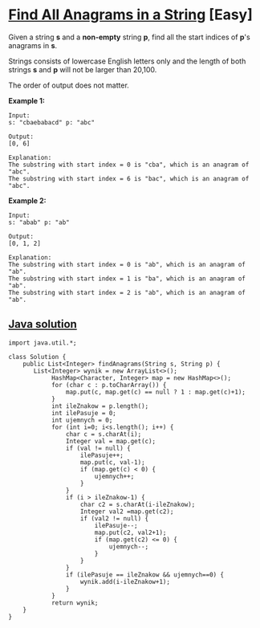 # [Find All Anagrams in a String](https://leetcode.com/problems/palindrome-number/description/) [Easy]

Given a string **s** and a **non-empty** string **p**, find all the start indices of **p**'s anagrams in **s**.

Strings consists of lowercase English letters only and the length of both strings **s** and **p** will not be larger than 20,100.

The order of output does not matter.

**Example 1:**
```
Input:
s: "cbaebabacd" p: "abc"

Output:
[0, 6]

Explanation:
The substring with start index = 0 is "cba", which is an anagram of "abc".
The substring with start index = 6 is "bac", which is an anagram of "abc".
```
**Example 2:**
```
Input:
s: "abab" p: "ab"

Output:
[0, 1, 2]

Explanation:
The substring with start index = 0 is "ab", which is an anagram of "ab".
The substring with start index = 1 is "ba", which is an anagram of "ab".
The substring with start index = 2 is "ab", which is an anagram of "ab".
```
## [Java solution](https://leetcode.com/submissions/detail/134602941/)
```
import java.util.*;

class Solution {
    public List<Integer> findAnagrams(String s, String p) {
       List<Integer> wynik = new ArrayList<>();
            HashMap<Character, Integer> map = new HashMap<>();
            for (char c : p.toCharArray()) {
                map.put(c, map.get(c) == null ? 1 : map.get(c)+1);
            }
            int ileZnakow = p.length();
            int ilePasuje = 0;
            int ujemnych = 0;
            for (int i=0; i<s.length(); i++) {
                char c = s.charAt(i);
                Integer val = map.get(c);
                if (val != null) {
                    ilePasuje++;
                    map.put(c, val-1);
                    if (map.get(c) < 0) {
                        ujemnych++;
                    }
                }
                if (i > ileZnakow-1) {
                    char c2 = s.charAt(i-ileZnakow);
                    Integer val2 =map.get(c2);
                    if (val2 != null) {
                        ilePasuje--;
                        map.put(c2, val2+1);
                        if (map.get(c2) <= 0) {
                            ujemnych--;
                        }
                    }
                }
                if (ilePasuje == ileZnakow && ujemnych==0) {
                    wynik.add(i-ileZnakow+1);
                }
            }
            return wynik;
    }
}
```
